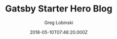 ---
title: Gatsby Starter Hero Blog
github: https://github.com/greglobinski/gatsby-starter-hero-blog
demo: https://gatsby-starter-hero-blog.greglobinski.com/
author: Greg Lobinski
ssg:
  - Gatsby
cms:
  - Markdown
date: 2018-05-10T07:46:20.000Z
description: >-
  A ready to use, easy to customize, fully equipped GatsbyJS starter with a
  'Hero' section on the home page.
draft: true
publish_date: '2018-05-10T07:46:20Z'
update_date: '2019-02-08T09:05:51Z'
github_star: 511
github_fork: 214
---
